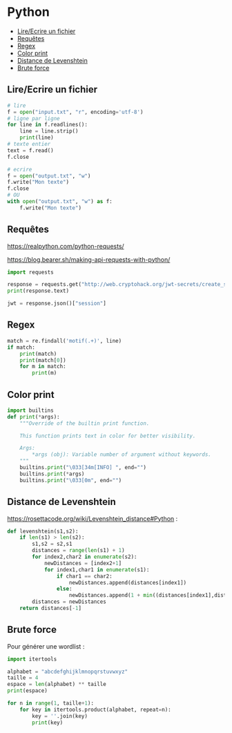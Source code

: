 # Python

- [Lire/Ecrire un fichier](#lireecrire-un-fichier)
- [Requêtes](#requêtes)
- [Regex](#regex)
- [Color print](#color-print)
- [Distance de Levenshtein](#distance-de-levenshtein)
- [Brute force](#brute-force)

## Lire/Ecrire un fichier

```python
# lire
f = open("input.txt", "r", encoding='utf-8')
# ligne par ligne
for line in f.readlines():
    line = line.strip()
    print(line)
# texte entier
text = f.read()
f.close

# ecrire
f = open("output.txt", "w")
f.write("Mon texte")
f.close
# OU
with open("output.txt", "w") as f:
    f.write("Mon texte")
```

## Requêtes

https://realpython.com/python-requests/

https://blog.bearer.sh/making-api-requests-with-python/

```python
import requests

response = requests.get("http://web.cryptohack.org/jwt-secrets/create_session/kamil/")
print(response.text)

jwt = response.json()["session"]
```

## Regex

```python
match = re.findall('motif(.+)', line)
if match:
    print(match)
    print(match[0])
    for m in match:
        print(m)
```

## Color print
```python
import builtins
def print(*args):
    """Override of the builtin print function.

    This function prints text in color for better visibility.

    Args:
        *args (obj): Variable number of argument without keywords.
    """
    builtins.print("\033[34m[INFO] ", end="")
    builtins.print(*args)
    builtins.print("\033[0m", end="")
```

## Distance de Levenshtein

https://rosettacode.org/wiki/Levenshtein_distance#Python :
```python
def levenshtein(s1,s2):
    if len(s1) > len(s2):
        s1,s2 = s2,s1
        distances = range(len(s1) + 1)
        for index2,char2 in enumerate(s2):
            newDistances = [index2+1]
            for index1,char1 in enumerate(s1):
                if char1 == char2:
                    newDistances.append(distances[index1])
                else:
                    newDistances.append(1 + min((distances[index1],distances[index1+1],newDistances[-1])))
        distances = newDistances
    return distances[-1]
```

## Brute force

Pour générer une wordlist :
```python
import itertools

alphabet = "abcdefghijklmnopqrstuvwxyz"
taille = 4
espace = len(alphabet) ** taille
print(espace)

for n in range(1, taille+1):
    for key in itertools.product(alphabet, repeat=n):
        key = ''.join(key)
        print(key)
```
